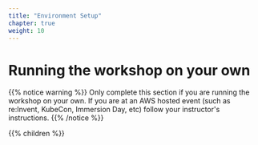```yaml
---
title: "Environment Setup"
chapter: true
weight: 10
---
```


# Running the workshop on your own

{{% notice warning %}}
Only complete this section if you are running the workshop on your own. If you are at an AWS hosted event (such as re:Invent, KubeCon, Immersion Day, etc) follow your instructor's instructions.
{{% /notice %}}

{{% children %}}
